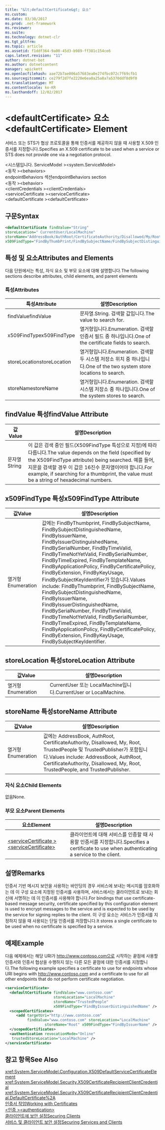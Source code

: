 ```yaml
---
title: "&lt;defaultCertificate&gt; 요소"
ms.custom: 
ms.date: 03/30/2017
ms.prod: .net-framework
ms.reviewer: 
ms.suite: 
ms.technology: dotnet-clr
ms.tgt_pltfrm: 
ms.topic: article
ms.assetid: f1ddf364-9a00-45d3-b989-ff381c154ce6
caps.latest.revision: "11"
author: dotnet-bot
ms.author: dotnetcontent
manager: wpickett
ms.openlocfilehash: aae72b7ae006a57683ea0e274fbc072c7f69cfb1
ms.sourcegitcommit: ce279f2d7fe2220e6ea0a25a8a7a5370ddf8d9f0
ms.translationtype: MT
ms.contentlocale: ko-KR
ms.lasthandoff: 12/02/2017
---
```

# <a name="ltdefaultcertificategt-element"></a><span data-ttu-id="6354d-102">&lt;defaultCertificate&gt; 요소</span><span class="sxs-lookup"><span data-stu-id="6354d-102">&lt;defaultCertificate&gt; Element</span></span>
<span data-ttu-id="6354d-103">서비스 또는 STS가 협상 프로토콜을 통해 인증서를 제공하지 않을 때 사용할 X.509 인증서를 지정합니다.</span><span class="sxs-lookup"><span data-stu-id="6354d-103">Specifies an X.509 certificate to be used when a service or STS does not provide one via a negotiation protocol.</span></span>  
  
 <span data-ttu-id="6354d-104">\<시스템입니다. ServiceModel ></span><span class="sxs-lookup"><span data-stu-id="6354d-104">\<system.ServiceModel></span></span>  
<span data-ttu-id="6354d-105">\<동작 ></span><span class="sxs-lookup"><span data-stu-id="6354d-105">\<behaviors></span></span>  
<span data-ttu-id="6354d-106">endpointBehaviors 섹션</span><span class="sxs-lookup"><span data-stu-id="6354d-106">endpointBehaviors section</span></span>  
<span data-ttu-id="6354d-107">\<동작 ></span><span class="sxs-lookup"><span data-stu-id="6354d-107">\<behavior></span></span>  
<span data-ttu-id="6354d-108">\<clientCredentials ></span><span class="sxs-lookup"><span data-stu-id="6354d-108">\<clientCredentials></span></span>  
<span data-ttu-id="6354d-109">\<serviceCertificate ></span><span class="sxs-lookup"><span data-stu-id="6354d-109">\<serviceCertificate></span></span>  
<span data-ttu-id="6354d-110">\<defaultCertificate ></span><span class="sxs-lookup"><span data-stu-id="6354d-110">\<defaultCertificate></span></span>  
  
## <a name="syntax"></a><span data-ttu-id="6354d-111">구문</span><span class="sxs-lookup"><span data-stu-id="6354d-111">Syntax</span></span>  
  
```xml  
<defaultCertificate findValue="String"   
storeLocation=" CurrentUser/LocalMachine"  
storeName="AddressBook/AuthRoot/CertificateAuthority/Disallowed/My/Root/TrustedPeople/TrustedPublisher"   
x509FindType="FindByThumbPrint/FindBySubjectName/FindBySubjectDistinguishedName/FindByIssuerName/FindByIssuerDistinguishedName/FindBySerialiNumber/FindByTimeValid/FindByTimeNotYetValid/FindByTimeExpired/FindByTemplateName/FindByApplicationPolicy/FindByCertificatePolicy/FindByExtension/FindByKeyUsage/FindBySubjectKeyIdentifier" />  
```  
  
## <a name="attributes-and-elements"></a><span data-ttu-id="6354d-112">특성 및 요소</span><span class="sxs-lookup"><span data-stu-id="6354d-112">Attributes and Elements</span></span>  
 <span data-ttu-id="6354d-113">다음 단원에서는 특성, 자식 요소 및 부모 요소에 대해 설명합니다.</span><span class="sxs-lookup"><span data-stu-id="6354d-113">The following sections describe attributes, child elements, and parent elements</span></span>  
  
### <a name="attributes"></a><span data-ttu-id="6354d-114">특성</span><span class="sxs-lookup"><span data-stu-id="6354d-114">Attributes</span></span>  
  
|<span data-ttu-id="6354d-115">특성</span><span class="sxs-lookup"><span data-stu-id="6354d-115">Attribute</span></span>|<span data-ttu-id="6354d-116">설명</span><span class="sxs-lookup"><span data-stu-id="6354d-116">Description</span></span>|  
|---------------|-----------------|  
|<span data-ttu-id="6354d-117">findValue</span><span class="sxs-lookup"><span data-stu-id="6354d-117">findValue</span></span>|<span data-ttu-id="6354d-118">문자열.</span><span class="sxs-lookup"><span data-stu-id="6354d-118">String.</span></span> <span data-ttu-id="6354d-119">검색할 값입니다.</span><span class="sxs-lookup"><span data-stu-id="6354d-119">The value to search for.</span></span>|  
|<span data-ttu-id="6354d-120">x509FindType</span><span class="sxs-lookup"><span data-stu-id="6354d-120">x509FindType</span></span>|<span data-ttu-id="6354d-121">열거형입니다.</span><span class="sxs-lookup"><span data-stu-id="6354d-121">Enumeration.</span></span> <span data-ttu-id="6354d-122">검색할 인증서 필드 중 하나입니다.</span><span class="sxs-lookup"><span data-stu-id="6354d-122">One of the certificate fields to search.</span></span>|  
|<span data-ttu-id="6354d-123">storeLocation</span><span class="sxs-lookup"><span data-stu-id="6354d-123">storeLocation</span></span>|<span data-ttu-id="6354d-124">열거형입니다.</span><span class="sxs-lookup"><span data-stu-id="6354d-124">Enumeration.</span></span> <span data-ttu-id="6354d-125">검색할 두 시스템 저장소 위치 중 하나입니다.</span><span class="sxs-lookup"><span data-stu-id="6354d-125">One of the two system store locations to search.</span></span>|  
|<span data-ttu-id="6354d-126">storeName</span><span class="sxs-lookup"><span data-stu-id="6354d-126">storeName</span></span>|<span data-ttu-id="6354d-127">열거형입니다.</span><span class="sxs-lookup"><span data-stu-id="6354d-127">Enumeration.</span></span> <span data-ttu-id="6354d-128">검색할 시스템 저장소 중 하나입니다.</span><span class="sxs-lookup"><span data-stu-id="6354d-128">One of the system stores to search.</span></span>|  
  
## <a name="findvalue-attribute"></a><span data-ttu-id="6354d-129">findValue 특성</span><span class="sxs-lookup"><span data-stu-id="6354d-129">findValue Attribute</span></span>  
  
|<span data-ttu-id="6354d-130">값</span><span class="sxs-lookup"><span data-stu-id="6354d-130">Value</span></span>|<span data-ttu-id="6354d-131">설명</span><span class="sxs-lookup"><span data-stu-id="6354d-131">Description</span></span>|  
|-----------|-----------------|  
|<span data-ttu-id="6354d-132">문자열</span><span class="sxs-lookup"><span data-stu-id="6354d-132">String</span></span>|<span data-ttu-id="6354d-133">이 값은 검색 중인 필드(X509FindType 특성으로 지정)에 따라 다릅니다.</span><span class="sxs-lookup"><span data-stu-id="6354d-133">The value depends on the field (specified by the X509FindType attribute) being searched.</span></span> <span data-ttu-id="6354d-134">예를 들어, 지문을 검색할 경우 이 값은 16진수 문자열이어야 합니다.</span><span class="sxs-lookup"><span data-stu-id="6354d-134">For example, if searching for a thumbprint, the value must be a string of hexadecimal numbers.</span></span>|  
  
## <a name="x509findtype-attribute"></a><span data-ttu-id="6354d-135">x509FindType 특성</span><span class="sxs-lookup"><span data-stu-id="6354d-135">x509FindType Attribute</span></span>  
  
|<span data-ttu-id="6354d-136">값</span><span class="sxs-lookup"><span data-stu-id="6354d-136">Value</span></span>|<span data-ttu-id="6354d-137">설명</span><span class="sxs-lookup"><span data-stu-id="6354d-137">Description</span></span>|  
|-----------|-----------------|  
|<span data-ttu-id="6354d-138">열거형</span><span class="sxs-lookup"><span data-stu-id="6354d-138">Enumeration</span></span>|<span data-ttu-id="6354d-139">값에는 FindByThumbprint, FindBySubjectName, FindBySubjectDistinguishedName, FindByIssuerName, FindByIssuerDistinguishedName, FindBySerialNumber, FindByTimeValid, FindByTimeNotYetValid, FindBySerialNumber, FindByTimeExpired, FindByTemplateName, FindByApplicationPolicy, FindByCertificatePolicy, FindByExtension, FindByKeyUsage, FindBySubjectKeyIdentifier가 있습니다.</span><span class="sxs-lookup"><span data-stu-id="6354d-139">Values include: FindByThumbprint, FindBySubjectName, FindBySubjectDistinguishedName, FindByIssuerName, FindByIssuerDistinguishedName, FindBySerialNumber, FindByTimeValid, FindByTimeNotYetValid, FindBySerialNumber, FindByTimeExpired, FindByTemplateName, FindByApplicationPolicy, FindByCertificatePolicy, FindByExtension, FindByKeyUsage, FindBySubjectKeyIdentifier.</span></span>|  
  
## <a name="storelocation-attribute"></a><span data-ttu-id="6354d-140">storeLocation 특성</span><span class="sxs-lookup"><span data-stu-id="6354d-140">storeLocation Attribute</span></span>  
  
|<span data-ttu-id="6354d-141">값</span><span class="sxs-lookup"><span data-stu-id="6354d-141">Value</span></span>|<span data-ttu-id="6354d-142">설명</span><span class="sxs-lookup"><span data-stu-id="6354d-142">Description</span></span>|  
|-----------|-----------------|  
|<span data-ttu-id="6354d-143">열거형</span><span class="sxs-lookup"><span data-stu-id="6354d-143">Enumeration</span></span>|<span data-ttu-id="6354d-144">CurrentUser 또는 LocalMachine입니다.</span><span class="sxs-lookup"><span data-stu-id="6354d-144">CurrentUser or LocalMachine.</span></span>|  
  
## <a name="storename-attribute"></a><span data-ttu-id="6354d-145">storeName 특성</span><span class="sxs-lookup"><span data-stu-id="6354d-145">storeName Attribute</span></span>  
  
|<span data-ttu-id="6354d-146">값</span><span class="sxs-lookup"><span data-stu-id="6354d-146">Value</span></span>|<span data-ttu-id="6354d-147">설명</span><span class="sxs-lookup"><span data-stu-id="6354d-147">Description</span></span>|  
|-----------|-----------------|  
|<span data-ttu-id="6354d-148">열거형</span><span class="sxs-lookup"><span data-stu-id="6354d-148">Enumeration</span></span>|<span data-ttu-id="6354d-149">값에는 AddressBook, AuthRoot, CertificateAuthority, Disallowed, My, Root, TrustedPeople 및 TrustedPublisher가 포함됩니다.</span><span class="sxs-lookup"><span data-stu-id="6354d-149">Values include: AddressBook, AuthRoot, CertificateAuthority, Disallowed, My, Root, TrustedPeople, and TrustedPublisher.</span></span>|  
  
### <a name="child-elements"></a><span data-ttu-id="6354d-150">자식 요소</span><span class="sxs-lookup"><span data-stu-id="6354d-150">Child Elements</span></span>  
 <span data-ttu-id="6354d-151">없음</span><span class="sxs-lookup"><span data-stu-id="6354d-151">None.</span></span>  
  
### <a name="parent-elements"></a><span data-ttu-id="6354d-152">부모 요소</span><span class="sxs-lookup"><span data-stu-id="6354d-152">Parent Elements</span></span>  
  
|<span data-ttu-id="6354d-153">요소</span><span class="sxs-lookup"><span data-stu-id="6354d-153">Element</span></span>|<span data-ttu-id="6354d-154">설명</span><span class="sxs-lookup"><span data-stu-id="6354d-154">Description</span></span>|  
|-------------|-----------------|  
|[<span data-ttu-id="6354d-155">\<serviceCertificate ></span><span class="sxs-lookup"><span data-stu-id="6354d-155">\<serviceCertificate></span></span>](../../../../../docs/framework/configure-apps/file-schema/wcf/servicecertificate-of-clientcredentials-element.md)|<span data-ttu-id="6354d-156">클라이언트에 대해 서비스를 인증할 때 사용할 인증서를 지정합니다.</span><span class="sxs-lookup"><span data-stu-id="6354d-156">Specifies a certificate to use when authenticating a service to the client.</span></span>|  
  
## <a name="remarks"></a><span data-ttu-id="6354d-157">설명</span><span class="sxs-lookup"><span data-stu-id="6354d-157">Remarks</span></span>  
 <span data-ttu-id="6354d-158">인증서 기반 메시지 보안을 사용하는 바인딩의 경우 서비스에 보내는 메시지를 암호화하는 데 이 구성 요소에 지정된 인증서를 사용하며, 서비스에서는 클라이언트로 보내는 회신에 서명하는 데 이 인증서를 사용해야 합니다.</span><span class="sxs-lookup"><span data-stu-id="6354d-158">For bindings that use certificate-based message security, certificate specified by this configuration element is used to encrypt messages to the service and is expected to be used by the service for signing replies to the client.</span></span> <span data-ttu-id="6354d-159">이 구성 요소는 서비스가 인증서를 지정하지 않을 때 사용되는 단일 인증서를 저장합니다.</span><span class="sxs-lookup"><span data-stu-id="6354d-159">It stores a single certificate to be used when no certificate is specified by a service.</span></span>  
  
## <a name="example"></a><span data-ttu-id="6354d-160">예제</span><span class="sxs-lookup"><span data-stu-id="6354d-160">Example</span></span>  
 <span data-ttu-id="6354d-161">다음 예제에서는 해당 URI가 http://www.contoso.com으로 시작하는 끝점에 사용할 인증서와 인증서 협상을 수행하지 않는 다른 모든 끝점에 대한 인증서를 지정합니다.</span><span class="sxs-lookup"><span data-stu-id="6354d-161">The following example specifies a certificate to use for endpoints whose URI begins with http://www.contoso.com and a certificate to use for all other endpoints that do not perform certificate negotiation.</span></span>  
  
```xml  
<serviceCertificate>  
  <defaultCertificate findValue="www.contoso.com"   
                      storeLocation="LocalMachine"  
                      storeName="TrustedPeople"   
                      x509FindType="FindByIssuerDistinguishedName" />  
  <scopedCertificates>  
     <add targetUri="http://www.contoso.com"   
          findValue="www.contoso.com" storeLocation="LocalMachine"  
                  storeName="Root" x509FindType="FindByIssuerName" />  
  </scopedCertificates>  
  <authentication revocationMode="Online"   
   trustedStoreLocation="LocalMachine" />  
</serviceCertificate>  
```  
  
## <a name="see-also"></a><span data-ttu-id="6354d-162">참고 항목</span><span class="sxs-lookup"><span data-stu-id="6354d-162">See Also</span></span>  
 <xref:System.ServiceModel.Configuration.X509DefaultServiceCertificateElement>  
 <xref:System.ServiceModel.Security.X509CertificateRecipientClientCredential>  
 <xref:System.ServiceModel.Security.X509CertificateRecipientClientCredential.DefaultCertificate%2A>  
 [<span data-ttu-id="6354d-163">인증서 작업</span><span class="sxs-lookup"><span data-stu-id="6354d-163">Working with Certificates</span></span>](../../../../../docs/framework/wcf/feature-details/working-with-certificates.md)  
 [<span data-ttu-id="6354d-164">\<인증 ></span><span class="sxs-lookup"><span data-stu-id="6354d-164">\<authentication></span></span>](../../../../../docs/framework/configure-apps/file-schema/wcf/authentication-of-clientcertificate-element.md)  
 [<span data-ttu-id="6354d-165">클라이언트에 보안 설정</span><span class="sxs-lookup"><span data-stu-id="6354d-165">Securing Clients</span></span>](../../../../../docs/framework/wcf/securing-clients.md)  
 [<span data-ttu-id="6354d-166">서비스 및 클라이언트 보안 설정</span><span class="sxs-lookup"><span data-stu-id="6354d-166">Securing Services and Clients</span></span>](../../../../../docs/framework/wcf/feature-details/securing-services-and-clients.md)
